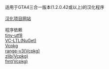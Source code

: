 适用于GTA4三合一版本(1.2.0.42或以上)的汉化程序<br/><br/>
[汉化项目网站](https://b9348.gitee.io)<br/><br/>
程序依赖<br/>
[tiny-utf8](https://github.com/DuffsDevice/tiny-utf8)<br/>
[VC-LTL(NuGet)](https://github.com/Chuyu-Team/VC-LTL5)<br/>
[Vcpkg](https://github.com/microsoft/vcpkg)<br/>
[range-v3(Vcpkg)](https://github.com/ericniebler/range-v3)<br/>
[zlib(Vcpkg)](http://www.zlib.net/)<br/>
[fmt(Vcpkg)](https://github.com/fmtlib/fmt)<br/>
